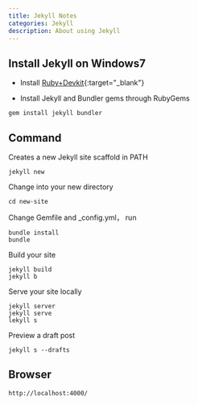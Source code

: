 ```yaml
---
title: Jekyll Notes
categories: Jekyll
description: About using Jekyll
---
```


## Install Jekyll on Windows7

- Install [Ruby+Devkit](https://rubyinstaller.org/downloads/){:target="_blank"}

- Install Jekyll and Bundler gems through RubyGems

```
gem install jekyll bundler
```  

## Command

Creates a new Jekyll site scaffold in PATH

```
jekyll new
```

Change into your new directory

```
cd new-site
```

Change Gemfile and _config.yml，  run

```
bundle install
bundle
```

<!-- more -->

Build your site

```
jekyll build  
jekyll b
```

Serve your site locally

```
jekyll server
jekyll serve
lekyll s
```

Preview a draft post

```
jekyll s --drafts
```

## Browser

```
http://localhost:4000/
```